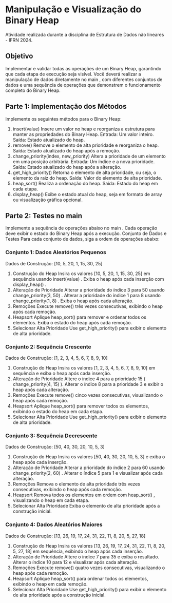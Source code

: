# Manipulação e Visualização do Binary Heap

Atividade realizada durante a disciplina de Estrutura de Dados não lineares - IFRN 2024.

## Objetivo
Implementar e validar todas as operações de um Binary Heap, garantindo que cada etapa de execução seja visível. Você deverá realizar a manipulação de dados
diretamente no main , com diferentes conjuntos de dados e uma sequência de operações que demonstrem o funcionamento completo do Binary Heap.

## Parte 1: Implementação dos Métodos
Implemente os seguintes métodos para o Binary Heap:
1. insert(value)
Insere um valor no heap e reorganiza a estrutura para manter as propriedades do Binary Heap.
Entrada: Um valor inteiro.
Saída: Estado atualizado do heap.
2. remove()
Remove o elemento de alta prioridade e reorganiza o heap.
Saída: Estado atualizado do heap após a remoção.
3. change_priority(index, new_priority)
Altera a prioridade de um elemento em uma posição arbitrária.
Entrada: Um índice e a nova prioridade.
Saída: Estado atualizado do heap após a alteração.
4. get_high_priority()
Retorna o elemento de alta prioridade, ou seja, o elemento da raiz do heap.
Saída: Valor do elemento de alta prioridade.
5. heap_sort()
Realiza a ordenação do heap.
Saída: Estado do heap em cada etapa.
6. display_heap()
Exibe o estado atual do heap, seja em formato de array ou visualização gráfica opcional.

## Parte 2: Testes no main
Implemente a sequência de operações abaixo no main . Cada operação deve exibir o estado do Binary Heap após a execução.
Conjunto de Dados e Testes
Para cada conjunto de dados, siga a ordem de operações abaixo:

### Conjunto 1: Dados Aleatórios Pequenos
Dados de Construção: [10, 5, 20, 1, 15, 30, 25]
1. Construção do Heap
Insira os valores [10, 5, 20, 1, 15, 30, 25] em sequência usando insert(value) . Exiba o heap após cada inserção com display_heap() .
2. Alteração de Prioridade
Alterar a prioridade do índice 3 para 50 usando change_priority(3, 50) .
Alterar a prioridade do índice 1 para 8 usando change_priority(1, 8) .
Exiba o heap após cada alteração.
3. Remoções
Execute remove() três vezes consecutivas, exibindo o heap após cada remoção.
4. Heapsort
Aplique heap_sort() para remover e ordenar todos os elementos. Exiba o estado do heap após cada remoção.
5. Selecionar Alta Prioridade
Use get_high_priority() para exibir o elemento de alta prioridade.

### Conjunto 2: Sequência Crescente
Dados de Construção: [1, 2, 3, 4, 5, 6, 7, 8, 9, 10]

1. Construção do Heap
Insira os valores [1, 2, 3, 4, 5, 6, 7, 8, 9, 10] em sequência e exiba o heap após cada inserção.
2. Alteração de Prioridade
Altere o índice 4 para a prioridade 15 ( change_priority(4, 15) ).
Alterar o índice 8 para a prioridade 3 e exibir o heap após cada alteração.
3. Remoções
Execute remove() cinco vezes consecutivas, visualizando o heap após cada remoção.
4. Heapsort
Aplique heap_sort() para remover todos os elementos, exibindo o estado do heap em cada etapa.
5. Selecionar Alta Prioridade
Use get_high_priority() para exibir o elemento de alta prioridade.

### Conjunto 3: Sequência Decrescente
Dados de Construção: [50, 40, 30, 20, 10, 5, 3]
1. Construção do Heap
Insira os valores [50, 40, 30, 20, 10, 5, 3] e exiba o heap após cada inserção.
2. Alteração de Prioridade
Alterar a prioridade do índice 2 para 60 usando change_priority(2, 60) .
Alterar o índice 5 para 1 e visualizar após cada alteração.
3. Remoções
Remova o elemento de alta prioridade três vezes consecutivas, exibindo o heap após cada remoção.
4. Heapsort
Remova todos os elementos em ordem com heap_sort() , visualizando o heap em cada etapa.
5. Selecionar Alta Prioridade
Exiba o elemento de alta prioridade após a construção inicial.

### Conjunto 4: Dados Aleatórios Maiores
Dados de Construção: [13, 26, 19, 17, 24, 31, 22, 11, 8, 20, 5, 27, 18]
1. Construção do Heap
Insira os valores [13, 26, 19, 17, 24, 31, 22, 11, 8, 20, 5, 27, 18] em sequência, exibindo o heap após cada inserção.
2. Alteração de Prioridade
Altere o índice 7 para 35 e exiba o resultado.
Alterar o índice 10 para 12 e visualizar após cada alteração.
3. Remoções
Execute remove() quatro vezes consecutivas, visualizando o heap após cada remoção.
4. Heapsort
Aplique heap_sort() para ordenar todos os elementos, exibindo o heap em cada remoção.
5. Selecionar Alta Prioridade
Use get_high_priority() para exibir o elemento de alta prioridade após a construção inicial.
